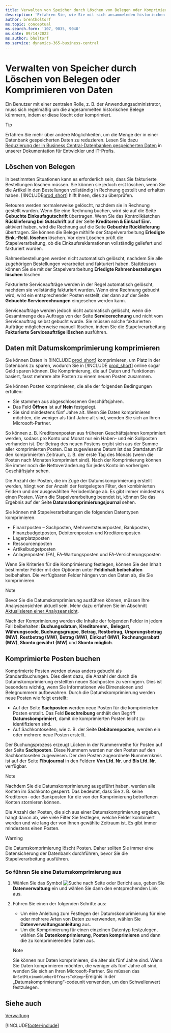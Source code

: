 ```yaml
---
title: Verwalten von Speicher durch Löschen von Belegen oder Komprimieren von Daten
description: 'Erfahren Sie, wie Sie mit sich ansammelnden historischen Belegen umgehen (und die Menge der in einer Datenbank gespeicherten Daten reduzieren), indem Sie sie löschen oder komprimieren.'
author: brentholtorf
ms.topic: conceptual
ms.search.form: '107, 9035, 9040'
ms.date: 09/14/2022
ms.author: bholtorf
ms.service: dynamics-365-business-central
---
```

# <a name="manage-storage-by-deleting-documents-or-compressing-data"></a>Verwalten von Speicher durch Löschen von Belegen oder Komprimieren von Daten

Ein Benutzer mit einer zentralen Rolle, z. B. der Anwendungsadministrator, muss sich regelmäßig um die angesammelten historischen Belege kümmern, indem er diese löscht oder komprimiert.  

> [!TIP]
> Erfahren Sie mehr über andere Möglichkeiten, um die Menge der in einer Datenbank gespeicherten Daten zu reduzieren. Lesen Sie dazu [Reduzierung der in Business Central-Datenbanken gespeicherten Daten](/dynamics365/business-central/dev-itpro/administration/database-reduce-data) in unserer Dokumentation für Entwickler und IT-Profis.

## <a name="delete-documents"></a>Löschen von Belegen

In bestimmten Situationen kann es erforderlich sein, dass Sie fakturierte Bestellungen löschen müssen. Sie können sie jedoch erst löschen, wenn Sie die Artikel in den Bestellungen vollständig in Rechnung gestellt und erhalten haben. [!INCLUDE[prod_short](includes/prod_short.md)] hilft Ihnen, dies zu überprüfen.

Retouren werden normalerweise gelöscht, nachdem sie in Rechnung gestellt wurden. Wenn Sie eine Rechnung buchen, wird sie auf die Seite **Gebuchte Einkaufsgutschrift** übertragen. Wenn Sie das Kontrollkästchen **Rücklieferung bei Gutschrift** auf der Seite **Kreditoren & Einkauf Einr.** aktiviert haben, wird die Rechnung auf die Seite **Gebuchte Rücklieferung** übertragen. Sie können die Belege mithilfe der Stapelverarbeitung **Erledigte Eink.-Rekl. löschen** löschen. Vor dem Löschen prüft die Stapelverarbeitung, ob die Einkaufsreklamationen vollständig geliefert und fakturiert wurden.  

Rahmenbestellungen werden nicht automatisch gelöscht, nachdem Sie alle zugehörigen Bestellungen verarbeitet und fakturiert haben. Stattdessen können Sie sie mit der Stapelverarbeitung **Erledigte Rahmenbestellungen löschen** löschen.  

Fakturierte Serviceaufträge werden in der Regel automatisch gelöscht, nachdem sie vollständig fakturiert wurden. Wenn eine Rechnung gebucht wird, wird ein entsprechender Posten erstellt, der dann auf der Seite **Gebuchte Servicerechnungen** eingesehen werden kann.  

Serviceaufträge werden jedoch nicht automatisch gelöscht, wenn die Gesamtmenge des Auftrags von der Seite **Servicerechnung** und nicht vom Serviceauftrag selbst gebucht wurde. Sie müssen solche fakturierten Aufträge möglicherweise manuell löschen, indem Sie die Stapelverarbeitung **Fakturierte Serviceaufträge löschen** ausführen.  

## <a name="compress-data-with-date-compression"></a>Daten mit Datumskomprimierung komprimieren

Sie können Daten in [!INCLUDE [prod_short](includes/prod_short.md)] komprimieren, um Platz in der Datenbank zu sparen, wodurch Sie in [!INCLUDE [prod_short](includes/prod_short.md)] online sogar Geld sparen können. Die Komprimierung, die auf Daten und Funktionen basiert, fasst mehrere alte Posten zu einem neuen Posten zusammen.

Sie können Posten komprimieren, die alle der folgenden Bedingungen erfüllen:

* Sie stammen aus abgeschlossenen Geschäftsjahren.
* Das Feld **Öffnen** ist auf **Nein** festgelegt.
* Sie sind mindestens fünf Jahre alt. Wenn Sie Daten komprimieren möchten, die weniger als fünf Jahre alt sind, wenden Sie sich an Ihren Microsoft-Partner.

So können z. B. Kreditorenposten aus früheren Geschäftsjahren komprimiert werden, sodass pro Konto und Monat nur ein Haben- und ein Sollposten vorhanden ist. Der Betrag des neuen Postens ergibt sich aus der Summe aller komprimierten Posten. Das zugewiesene Datum ist das Startdatum für den komprimierten Zeitraum, z. B. der erste Tag des Monats (wenn die Posten nach Monaten komprimiert sind). Nach der Komprimierung können Sie immer noch die Nettoveränderung für jedes Konto im vorherigen Geschäftsjahr sehen.

Die Anzahl der Posten, die im Zuge der Datumskomprimierung erstellt werden, hängt von der Anzahl der festgelegten Filter, den kombinierten Feldern und der ausgewählten Periodenlänge ab. Es gibt immer mindestens einen Posten. Wenn die Stapelverarbeitung beendet ist, können Sie das Ergebnis auf der Seite **Datumskomprimierungsjournal** sehen.

Sie können mit Stapelverarbeitungen die folgenden Datentypen komprimieren.

* Finanzposten – Sachposten, Mehrwertsteuerposten, Bankposten, Finanzbudgetposten, Debitorenposten und Kreditorenposten
* Lagerplatzposten
* Ressourcenposten
* Artikelbudgetposten
* Anlagenposten (FA), FA-Wartungsposten und FA-Versicherungsposten

Wenn Sie Kriterien für die Komprimierung festlegen, können Sie den Inhalt bestimmter Felder mit den Optionen unter **Feldinhalt beibehalten** beibehalten. Die verfügbaren Felder hängen von den Daten ab, die Sie komprimieren.

> [!NOTE]
> Bevor Sie die Datumskomprimierung ausführen können, müssen Ihre Analyseansichten aktuell sein. Mehr dazu erfahren Sie im Abschnitt [Aktualisieren einer Analyseansicht](bi-how-analyze-data-dimension.md#update-an-analysis-view).

Nach der Komprimierung werden die Inhalte der folgenden Felder in jedem Fall beibehalten: **Buchungsdatum**, **Kreditorennr.**, **Belegart**, **Währungscode**, **Buchungsgruppe**, **Betrag**, **Restbetrag**, **Ursprungsbetrag (MW)**, **Restbetrag (MW)**, **Betrag (MW)**, **Einkauf (MW)**, **Rechnungsrabatt (MW)**, **Skonto gewährt (MW)** und **Skonto möglich**.

## <a name="posting-compressed-entries"></a>Komprimierte Posten buchen

Komprimierte Posten werden etwas anders gebucht als Standardbuchungen. Dies dient dazu, die Anzahl der durch die Datumskomprimierung erstellten neuen Sachposten zu verringern. Dies ist besonders wichtig, wenn Sie Informationen wie Dimensionen und Belegnummern aufbewahren. Durch die Datumskomprimierung werden neue Posten wie folgt erstellt:

* Auf der Seite **Sachposten** werden neue Posten für die komprimierten Posten erstellt. Das Feld **Beschreibung** enthält den Begriff **Datumskomprimiert**, damit die komprimierten Posten leicht zu identifizieren sind. 
* Auf Sachkontoseiten, wie z. B. der Seite **Debitorenposten**, werden ein oder mehrere neue Posten erstellt. 

Der Buchungsprozess erzeugt Lücken in der Nummernreihe für Posten auf der Seite **Sachposten**. Diese Nummern werden nur den Posten auf den Sachkontoseiten zugewiesen. Der den Posten zugeordnete Nummernkreis ist auf der Seite **Fibujournal** in den Feldern **Von Lfd. Nr.** und **Bis Lfd. Nr.** verfügbar. 

> [!NOTE]
> Nachdem Sie die Datumskomprimierung ausgeführt haben, werden alle Konten im Sachkonto gesperrt. Das bedeutet, dass Sie z. B. keine Kreditoren- oder Bankposten für die von der Komprimierung betroffenen Konten stornieren können.

Die Anzahl der Posten, die sich aus einer Datumskomprimierung ergeben, hängt davon ab, wie viele Filter Sie festlegen, welche Felder kombiniert werden und wie lang der von Ihnen gewählte Zeitraum ist. Es gibt immer mindestens einen Posten.

> [!WARNING]
> Die Datumskomprimierung löscht Posten. Daher sollten Sie immer eine Datensicherung der Datenbank durchführen, bevor Sie die Stapelverarbeitung ausführen.

### <a name="to-run-a-date-compression"></a>So führen Sie eine Datumskomprimierung aus

1. Wählen Sie das Symbol ![Suche nach Seite oder Bericht](media/ui-search/search_small.png "Symbol für „Suche nach Seite oder Bericht“") aus, geben Sie **Datenverwaltung** ein und wählen Sie dann den entsprechenden Link aus.
2. Führen Sie einen der folgenden Schritte aus:
    * Um eine Anleitung zum Festlegen der Datumskomprimierung für eine oder mehrere Arten von Daten zu verwenden, wählen Sie **Datenverwaltungsanleitung** aus.
    * Um die Komprimierung für einen einzelnen Datentyp festzulegen, wählen Sie **Datenkomprimierung**, **Posten komprimieren** und dann die zu komprimierenden Daten aus.

   > [!NOTE]
   > Sie können nur Daten komprimieren, die älter als fünf Jahre sind. Wenn Sie Daten komprimieren möchten, die weniger als fünf Jahre alt sind, wenden Sie sich an Ihren Microsoft-Partner. Sie müssen das `OnSetMinimumNumberOfYearsToKeep`-Ereignis in der „Datumskomprimierung“-codeunit verwenden, um den Schwellenwert festzulegen.


## <a name="see-also"></a>Siehe auch

[Verwaltung](admin-setup-and-administration.md)  

[!INCLUDE[footer-include](includes/footer-banner.md)]
